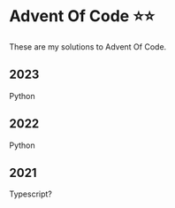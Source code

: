 # Advent Of Code ⭐⭐

These are my solutions to Advent Of Code.

## 2023

Python

## 2022

Python

## 2021

Typescript?